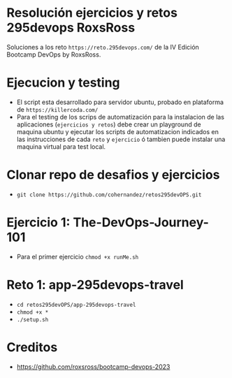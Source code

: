# Resolución ejercicios y retos 295devops RoxsRoss 
Soluciones a los reto `https://reto.295devops.com/` de la IV Edición Bootcamp DevOps by RoxsRoss.

# Ejecucion y testing
- El script esta desarrollado para servidor ubuntu, probado en plataforma de `https://killercoda.com/` 
- Para el testing de los scrips de automatización para la instalacion de las aplicaciones (`ejercicios y retos`) debe crear un playground de maquina ubuntu y ejecutar los scripts de automatizacion indicados en las instrucciones de cada `reto` y `ejercicio` ó tambien puede instalar una maquina virtual para test local.

# Clonar repo de desafios y ejercicios
- `git clone https://github.com/cohernandez/retos295devOPS.git`

# Ejercicio 1: The-DevOps-Journey-101
- Para el primer ejercicio `chmod +x runMe.sh`

# Reto 1: app-295devops-travel
- `cd retos295devOPS/app-295devops-travel`
- `chmod +x *` 
- `./setup.sh`

# Creditos 
- https://github.com/roxsross/bootcamp-devops-2023

